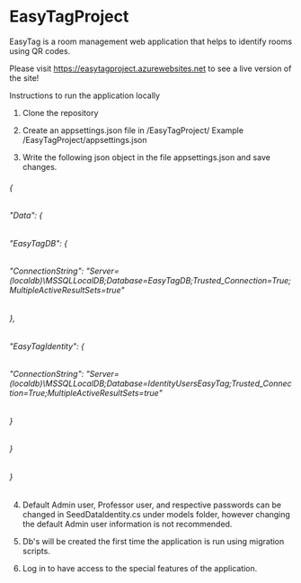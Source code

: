 # EasyTagProject
EasyTag is a room management web application that helps to identify rooms using QR codes.

Please visit https://easytagproject.azurewebsites.net to see a live version of the site!

Instructions to run the application locally

1. Clone the repository

2. Create an appsettings.json file in /EasyTagProject/
  Example /EasyTagProject/appsettings.json
  
3. Write the following json object in the file appsettings.json and save changes.
  
######  {
######  "Data": {
######    "EasyTagDB": {
######      "ConnectionString": "Server=(localdb)\\MSSQLLocalDB;Database=EasyTagDB;Trusted_Connection=True;MultipleActiveResultSets=true"
######    },
######    "EasyTagIdentity": {
######      "ConnectionString": "Server=(localdb)\\MSSQLLocalDB;Database=IdentityUsersEasyTag;Trusted_Connection=True;MultipleActiveResultSets=true"
######    }
######   }
######  }

4. Default Admin user, Professor user, and respective passwords can be changed in SeedDataIdentity.cs under models folder, however changing the default Admin user information is not recommended.

5. Db's will be created the first time the application is run using migration scripts.

6. Log in to have access to the special features of the application.
